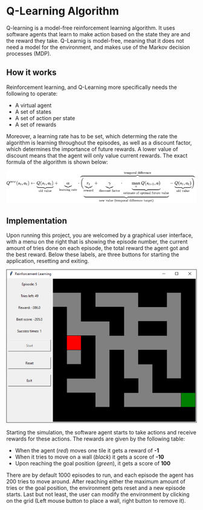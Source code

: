 # Q-Learning Algorithm

Q-learning is a model-free reinforcement learning algorithm. It uses software agents that learn to make action based on the state they are and the reward they take. Q-Learnig is model-free, meaning that it does not need a model for the environment, and makes use of the Markov decision processes (MDP).

## How it works

Reinforcement learning, and Q-Learning more specifically needs the following to operate:

* A virtual agent
* A set of states
* A set of action per state
* A set of rewards

Moreover, a learning rate has to be set, which determing the rate the algorithm is learning throughout the episodes, as well as a discount factor, which determines the importance of future rewards. A lower value of discount means that the agent will only value current rewards. The exact formula of the algorithm is shown below:

![qlearning](/images/qlearning.png)

## Implementation

Upon running this project, you are welcomed by a graphical user interface, with a menu on the right that is showing the episode number, the current amount of tries done on each episode, the total reward the agent got and the best reward. Below these labels, are three buttons for starting the application, resetting and exiting.

![qlearning_gui](/images/qlearning_gui.png)

Starting the simulation, the software agent starts to take actions and receive rewards for these actions. The rewards are given by the following table:

* When the agent (*red*) moves one tile it gets a reward of **-1**
* When it tries to move on a wall (*black*) it gets a score of **-10**
* Upon reaching the goal position (*green*), it gets a score of **100**

There are by default 1000 episodes to run, and each episode the agent has 200 tries to move around. After reaching either the maximum amount of tries or the goal position, the environment gets reset and a new episode starts. Last but not least, the user can modify the environment by clicking on the grid (Left mouse button to place a wall, right button to remove it).
